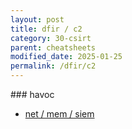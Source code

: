 ```yaml
---
layout: post
title: dfir / c2
category: 30-csirt
parent: cheatsheets
modified_date: 2025-01-25
permalink: /dfir/c2
---
```


<!-- vscode-markdown-toc -->

<!-- vscode-markdown-toc-config
	numbering=true
	autoSave=true
	/vscode-markdown-toc-config -->
<!-- /vscode-markdown-toc -->

### havoc 
* [net / mem / siem](https://www.immersivelabs.com/blog/havoc-c2-framework-a-defensive-operators-guide)
```
```

